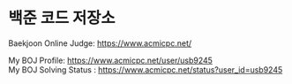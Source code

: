 # 백준 코드 저장소
Baekjoon Online Judge: https://www.acmicpc.net/  
  
My BOJ Profile: https://www.acmicpc.net/user/usb9245  
My BOJ Solving Status : https://www.acmicpc.net/status?user_id=usb9245  

